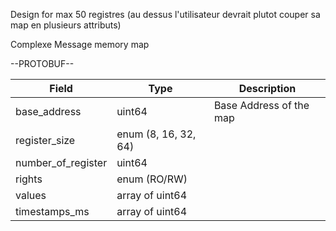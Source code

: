 







Design for max 50 registres (au dessus l'utilisateur devrait plutot couper sa map en plusieurs attributs)

Complexe Message memory map

--PROTOBUF--


| Field              | Type                 | Description             |
| ------------------ | -------------------- | ----------------------- |
| base_address       | uint64               | Base Address of the map |
| register_size      | enum (8, 16, 32, 64) |                         |
| number_of_register | uint64               |                         |
| rights             | enum (RO/RW)         |                         |
| values             | array of uint64      |                         |
| timestamps_ms      | array of uint64      |                         |





